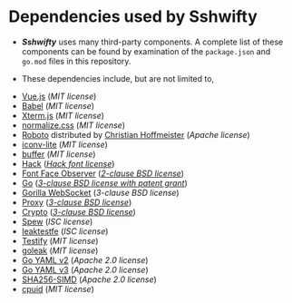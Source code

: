 # Dependencies used by Sshwifty

* ***Sshwifty*** uses many third-party components. A complete list of
  these components can be found by examination of the `package.json` and
  `go.mod` files in this repository.

* These dependencies include, but are not limited to,

- [Vue.js](https://vuejs.org)
  (*MIT license*)
- [Babel](https://babeljs.io/)
  (*MIT license*)
- [Xterm.js](https://xtermjs.org/)
  (*MIT license*)
- [normalize.css](https://github.com/necolas/normalize.css)
  (*MIT license*)
- [Roboto](https://en.wikipedia.org/wiki/Roboto)
  distributed by [Christian Hoffmeister](https://github.com/choffmeister/roboto-fontface-bower)
  (*Apache license*)
- [iconv-lite](https://github.com/ashtuchkin/iconv-lite)
  (*MIT license*)
- [buffer](https://github.com/feross/buffer)
  (*MIT license*)
- [Hack](https://github.com/source-foundry/Hack)
  (*[Hack font license](https://github.com/source-foundry/Hack/blob/master/LICENSE.md)*)
- [Font Face Observer](https://github.com/bramstein/fontfaceobserver)
  (*[2-clause BSD license](https://github.com/bramstein/fontfaceobserver/blob/master/LICENSE)*)
- [Go](https://golang.org)
  (*[3-clause BSD license with patent grant](https://github.com/golang/go/blob/master/LICENSE)*)
- [Gorilla WebSocket](https://github.com/gorilla/websocket)
  (*3-clause BSD license*)
- [Proxy](https://golang.org/x/net/proxy)
  (*[3-clause BSD license](https://github.com/golang/net/blob/master/LICENSE)*)
- [Crypto](https://golang.org/x/crypto)
  (*[3-clause BSD license](https://github.com/golang/crypto/blob/master/LICENSE)*)
- [Spew](https://github.com/davecgh/go-spew)
  (*ISC license*)
- [leaktestfe](https://github.com/johnsonjh/leaktestfe)
  (*ISC license*)
- [Testify](https://github.com/stretchr/testify)
  (*MIT license*)
- [goleak](https://go.uber.org/goleak)
  (*MIT license*)
- [Go YAML v2](https://gopkg.in/yaml.v2)
  (*Apache 2.0 license*)
- [Go YAML v3](https://gopkg.in/yaml.v3)
  (*Apache 2.0 license*)
- [SHA256-SIMD](https://github.com/minio/sha256-simd)
  (*Apache 2.0 license*)
- [cpuid](https://github.com/klauspost/cpuid)
  (*MIT license*)
